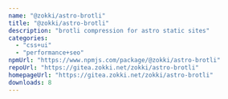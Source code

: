 ```yaml
---
name: "@zokki/astro-brotli"
title: "@zokki/astro-brotli"
description: "brotli compression for astro static sites"
categories:
  - "css+ui"
  - "performance+seo"
npmUrl: "https://www.npmjs.com/package/@zokki/astro-brotli"
repoUrl: "https://gitea.zokki.net/zokki/astro-brotli"
homepageUrl: "https://gitea.zokki.net/zokki/astro-brotli"
downloads: 8
---
```

